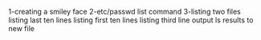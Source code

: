 1-creating a smiley face
2-etc/passwd list command
3-listing two files
listing last ten lines
listing first ten lines
listing third  line
output ls results to new file
